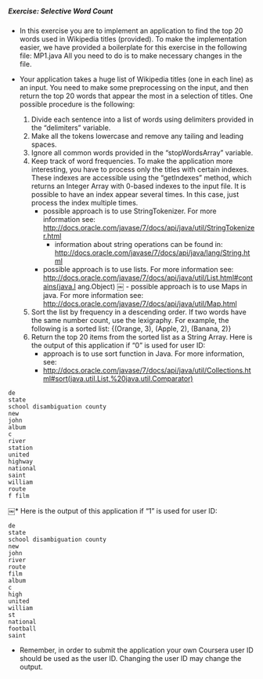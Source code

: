 ##### Exercise: Selective Word Count

 * In this exercise you are to implement an application to find the top 20 words used in Wikipedia titles (provided). To make the implementation easier, we have provided a boilerplate for this exercise in the following file:
MP1.java All you need to do is to make necessary changes in the file.

 * Your application takes a huge list of Wikipedia titles (one in each line) as an input. You need to make some preprocessing on the input, and then return the top 20 words that appear the most in a selection of titles. One possible procedure is the following:

	1. Divide each sentence into a list of words using delimiters provided in the “delimiters” variable.
	2. Make all the tokens lowercase and remove any tailing and leading spaces.
	3. Ignore all common words provided in the “stopWordsArray” variable.
	4. Keep track of word frequencies. To make the application more interesting, you have to process only the titles with certain indexes. These indexes are accessible using the “getIndexes” method, which returns an Integer Array with 0-based indexes to the input file. It is possible to have an index appear several times. In this case, just process the index multiple times.
		- possible approach is to use StringTokenizer. For more information see: http://docs.oracle.com/javase/7/docs/api/java/util/StringTokenizer.html
			- information about string operations can be found in: http://docs.oracle.com/javase/7/docs/api/java/lang/String.html
		- possible approach is to use lists. For more information see: http://docs.oracle.com/javase/7/docs/api/java/util/List.html#contains(java.l ang.Object)
￼		- possible approach is to use Maps in java. For more information see: http://docs.oracle.com/javase/7/docs/api/java/util/Map.html
	5. Sort the list by frequency in a descending order. If two words have the same number count, use the lexigraphy. For example, the following is a sorted list: {(Orange, 3), (Apple, 2), (Banana, 2)}
	6. Return the top 20 items from the sorted list as a String Array. Here is the output of this application if “0” is used for user ID:
		- approach is to use sort function in Java. For more information, see:
		- http://docs.oracle.com/javase/7/docs/api/java/util/Collections.html#sort(java.util.List,%20java.util.Comparator)

```
de
state
school disambiguation county
new
john
album
c
river
station
united
highway
national
saint
william
route
f film
```

￼* Here is the output of this application if “1” is used for user ID:

```
de
state
school disambiguation county
new
john
river
route
film
album
c
high
united
william
st
national
football
saint
```

 * Remember, in order to submit the application your own Coursera user ID should be used as the user ID. Changing the user ID may change the output.
